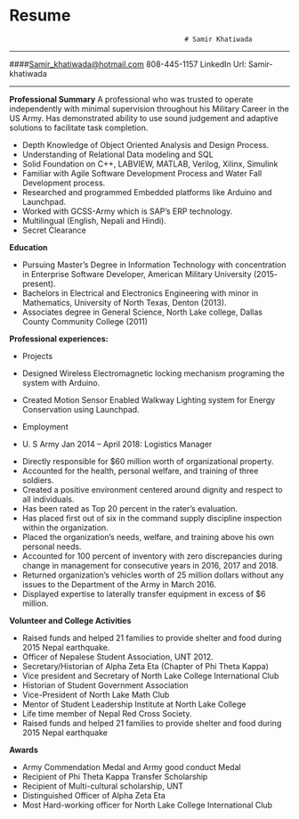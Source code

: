 # Resume  

                                                
                                                # Samir Khatiwada
*******************************************************************************************************************************
                                  
####Samir_khatiwada@hotmail.com         808-445-1157  LinkedIn Url: Samir-khatiwada  
*******************************************************************************************************************************


**Professional Summary**
A professional who was trusted to operate independently with minimal supervision throughout his Military Career in the US Army. Has demonstrated ability to use sound judgement and adaptive solutions to facilitate task completion. 
* Depth Knowledge of Object Oriented Analysis and Design Process. 
*	Understanding of Relational Data modeling and SQL
*	Solid Foundation on C++, LABVIEW, MATLAB, Verilog, Xilinx, Simulink
*	Familiar with Agile Software Development Process and Water Fall Development process.
*	Researched and programmed Embedded platforms like Arduino and Launchpad.
*	Worked with GCSS-Army which is SAP’s ERP technology. 
*	Multilingual (English, Nepali and Hindi). 
* Secret Clearance

**Education**
*	Pursuing Master’s Degree in Information Technology with concentration in Enterprise Software Developer, American Military University (2015- present). 
*	Bachelors in Electrical and Electronics Engineering with minor in Mathematics, University of North Texas, Denton (2013). 
*	Associates degree in General Science, North Lake college, Dallas County Community College (2011)

**Professional experiences:**
 * Projects
  * Designed Wireless Electromagnetic locking mechanism programing the system with Arduino.
  * Created Motion Sensor Enabled Walkway Lighting system for Energy Conservation using Launchpad. 

* Employment
-	U. S Army Jan 2014 – April 2018: Logistics Manager
 *	Directly responsible for $60 million worth of organizational property.
 *	Accounted for the health, personal welfare, and training of three soldiers.
 *	Created a positive environment centered around dignity and respect to all individuals. 
 *	Has been rated as Top 20 percent in the rater’s evaluation.
 *	Has placed first out of six in the command supply discipline inspection within the organization.
 *	Placed the organization’s needs, welfare, and training above his own personal needs.
 *	Accounted for 100 percent of inventory with zero discrepancies during change in management for consecutive years in 2016, 2017 and 2018.
 *	Returned organization’s vehicles worth of 25 million dollars without any issues to the Department of the Army in March 2016.
 *	Displayed expertise to laterally transfer equipment in excess of $6 million.

**Volunteer and College Activities**
*	Raised funds and helped 21 families to provide shelter and food during 2015 Nepal earthquake.
*	Officer of Nepalese Student Association, UNT 2012.
*	Secretary/Historian of Alpha Zeta Eta (Chapter of Phi Theta Kappa)
* Vice president and Secretary of North Lake College International Club 
* Historian of Student Government Association 
*	Vice-President of North Lake Math Club
*	Mentor of Student Leadership Institute at North Lake College
*	Life time member of Nepal Red Cross Society.
*	Raised funds and helped 21 families to provide shelter and food during 2015 Nepal earthquake

**Awards**
* Army Commendation Medal and Army good conduct Medal
*	Recipient of Phi Theta Kappa Transfer Scholarship
* Recipient of Multi-cultural scholarship, UNT
*	Distinguished Officer of Alpha Zeta Eta
*	Most Hard-working officer for North Lake College International Club









